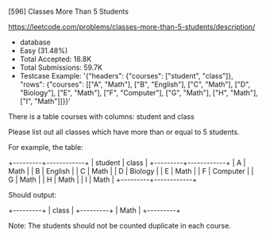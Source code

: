 [596] Classes More Than 5 Students  

https://leetcode.com/problems/classes-more-than-5-students/description/

* database
* Easy (31.48%)
* Total Accepted:    18.8K
* Total Submissions: 59.7K
* Testcase Example:  '{"headers": {"courses": ["student", "class"]}, "rows": {"courses": [["A", "Math"], ["B", "English"], ["C", "Math"], ["D", "Biology"], ["E", "Math"], ["F", "Computer"], ["G", "Math"], ["H", "Math"], ["I", "Math"]]}}'


There is a table courses with columns: student and class

Please list out all classes which have more than or equal to 5 students.


For example, the table:


+---------+------------+
| student | class      |
+---------+------------+
| A       | Math       |
| B       | English    |
| C       | Math       |
| D       | Biology    |
| E       | Math       |
| F       | Computer   |
| G       | Math       |
| H       | Math       |
| I       | Math       |
+---------+------------+


Should output:

+---------+
| class   |
+---------+
| Math    |
+---------+



Note:
The students should not be counted duplicate in each course.

